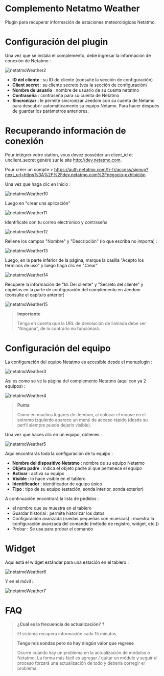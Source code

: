 # Complemento Netatmo Weather

Plugin para recuperar información de estaciones meteorológicas Netatmo.

# Configuración del plugin

Una vez que se instala el complemento, debe ingresar la información de conexión de Netatmo :

![netatmoWeather2](./images/netatmoWeather2.png)

-   **ID del cliente** : su ID de cliente (consulte la sección de configuración)
-   **Client secret** : su cliente secreto (vea la sección de configuración)
-   **Nombre de usuario** : nombre de usuario de su cuenta netatmo
-   **Contraseña** : contraseña para su cuenta de Netatmo
-   **Sincronizar** : le permite sincronizar Jeedom con su cuenta de Netamo para descubrir automáticamente su equipo Netamo. Para hacer después de guardar los parámetros anteriores.

# Recuperando información de conexión

Pour intégrer votre station, vous devez posséder un client\_id et unclient\_secret généré sur le site <http://dev.netatmo.com>.

Pour créer un compte > https://auth.netatmo.com/fr-fr/access/signup?next_url=https%3A%2F%2Fdev.netatmo.com%2Fnegocio-exhibición

Una vez que haga clic en Inicio :

![netatmoWeather10](./images/netatmoWeather10.png)

Luego en "crear una aplicación"

![netatmoWeather11](./images/netatmoWeather11.png)

Identifícate con tu correo electrónico y contraseña

![netatmoWeather12](./images/netatmoWeather12.png)

Rellene los campos "Nombre" y "Descripción" (lo que escriba no importa) :

![netatmoWeather13](./images/netatmoWeather13.png)

Luego, en la parte inferior de la página, marque la casilla "Acepto los términos de uso" y luego haga clic en "Crear"

![netatmoWeather14](./images/netatmoWeather14.png)

Recupere la información de "Id. Del cliente" y "Secreto del cliente" y cópielos en la parte de configuración del complemento en Jeedom (consulte el capítulo anterior)

![netatmoWeather15](./images/netatmoWeather15.png)

> **Importante**
>
> Tenga en cuenta que la URL de devolución de llamada debe ser "Ninguna", de lo contrario no funcionará.

# Configuración del equipo

La configuración del equipo Netatmo es accesible desde el menuplugin :

![netatmoWeather3](./images/netatmoWeather3.png)

Así es como se ve la página del complemento Netatmo (aquí con ya 2 equipos) :

![netatmoWeather4](./images/netatmoWeather4.png)

> **Punta**
>
> Como en muchos lugares de Jeedom, al colocar el mouse en el extremo izquierdo aparece un menú de acceso rápido (desde su perfil siempre puede dejarlo visible).

Una vez que haces clic en un equipo, obtienes :

![netatmoWeather5](./images/netatmoWeather5.png)

Aquí encontrarás toda la configuración de tu equipo :

-   **Nombre del dispositivo Netatmo** : nombre de su equipo Netatmo
-   **Objeto padre** : indica el objeto padre al que pertenece el equipo
-   **Activar** : activa su equipo
-   **Visible** : lo hace visible en el tablero
-   **Identificador** : identificador de equipo único
-   **Tipo** : tipo de su equipo (estación, sonda interior, sonda exterior)

A continuación encontrará la lista de pedidos :

-   el nombre que se muestra en el tablero
-   Guardar historial : permite historizar los datos
-   Configuración avanzada (ruedas pequeñas con muescas) : muestra la configuración avanzada del comando (método de registro, widget, etc.))
-   Probar : Se usa para probar el comando

# Widget

Aquí está el widget estándar para una estación en el tablero :

![netatmoWeather6](./images/netatmoWeather6.png)

Y en el móvil :

![netatmoWeather7](./images/netatmoWeather7.png)

# FAQ

>**¿Cuál es la frecuencia de actualización? ?**
>
>El sistema recupera información cada 15 minutos.

>**Tengo mis sondas pero no hay ningún valor que regrese**
>
>Ocurre cuando hay un problema en la actualización de módulos o Netatmo. La forma más fácil es agregar / quitar un módulo y seguir el proceso forzará una actualización de todo y debería corregir el problema.

